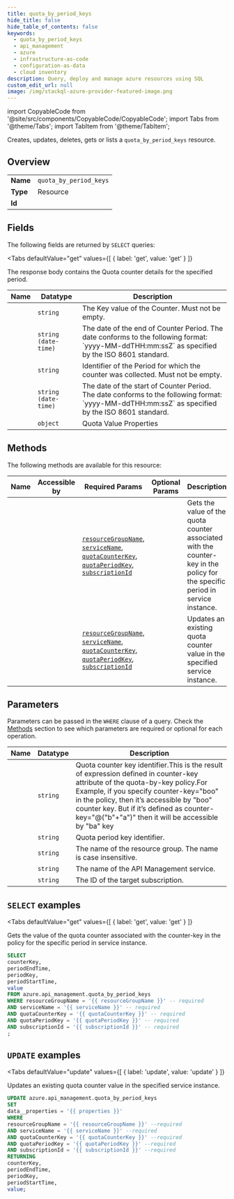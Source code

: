 ```yaml
--- 
title: quota_by_period_keys
hide_title: false
hide_table_of_contents: false
keywords:
  - quota_by_period_keys
  - api_management
  - azure
  - infrastructure-as-code
  - configuration-as-data
  - cloud inventory
description: Query, deploy and manage azure resources using SQL
custom_edit_url: null
image: /img/stackql-azure-provider-featured-image.png
---
```


import CopyableCode from '@site/src/components/CopyableCode/CopyableCode';
import Tabs from '@theme/Tabs';
import TabItem from '@theme/TabItem';

Creates, updates, deletes, gets or lists a <code>quota_by_period_keys</code> resource.

## Overview
<table><tbody>
<tr><td><b>Name</b></td><td><code>quota_by_period_keys</code></td></tr>
<tr><td><b>Type</b></td><td>Resource</td></tr>
<tr><td><b>Id</b></td><td><CopyableCode code="azure.api_management.quota_by_period_keys" /></td></tr>
</tbody></table>

## Fields

The following fields are returned by `SELECT` queries:

<Tabs
    defaultValue="get"
    values={[
        { label: 'get', value: 'get' }
    ]}
>
<TabItem value="get">

The response body contains the Quota counter details for the specified period.

<table>
<thead>
    <tr>
    <th>Name</th>
    <th>Datatype</th>
    <th>Description</th>
    </tr>
</thead>
<tbody>
<tr>
    <td><CopyableCode code="counterKey" /></td>
    <td><code>string</code></td>
    <td>The Key value of the Counter. Must not be empty.</td>
</tr>
<tr>
    <td><CopyableCode code="periodEndTime" /></td>
    <td><code>string (date-time)</code></td>
    <td>The date of the end of Counter Period. The date conforms to the following format: `yyyy-MM-ddTHH:mm:ssZ` as specified by the ISO 8601 standard. </td>
</tr>
<tr>
    <td><CopyableCode code="periodKey" /></td>
    <td><code>string</code></td>
    <td>Identifier of the Period for which the counter was collected. Must not be empty.</td>
</tr>
<tr>
    <td><CopyableCode code="periodStartTime" /></td>
    <td><code>string (date-time)</code></td>
    <td>The date of the start of Counter Period. The date conforms to the following format: `yyyy-MM-ddTHH:mm:ssZ` as specified by the ISO 8601 standard. </td>
</tr>
<tr>
    <td><CopyableCode code="value" /></td>
    <td><code>object</code></td>
    <td>Quota Value Properties</td>
</tr>
</tbody>
</table>
</TabItem>
</Tabs>

## Methods

The following methods are available for this resource:

<table>
<thead>
    <tr>
    <th>Name</th>
    <th>Accessible by</th>
    <th>Required Params</th>
    <th>Optional Params</th>
    <th>Description</th>
    </tr>
</thead>
<tbody>
<tr>
    <td><a href="#get"><CopyableCode code="get" /></a></td>
    <td><CopyableCode code="select" /></td>
    <td><a href="#parameter-resourceGroupName"><code>resourceGroupName</code></a>, <a href="#parameter-serviceName"><code>serviceName</code></a>, <a href="#parameter-quotaCounterKey"><code>quotaCounterKey</code></a>, <a href="#parameter-quotaPeriodKey"><code>quotaPeriodKey</code></a>, <a href="#parameter-subscriptionId"><code>subscriptionId</code></a></td>
    <td></td>
    <td>Gets the value of the quota counter associated with the counter-key in the policy for the specific period in service instance.</td>
</tr>
<tr>
    <td><a href="#update"><CopyableCode code="update" /></a></td>
    <td><CopyableCode code="update" /></td>
    <td><a href="#parameter-resourceGroupName"><code>resourceGroupName</code></a>, <a href="#parameter-serviceName"><code>serviceName</code></a>, <a href="#parameter-quotaCounterKey"><code>quotaCounterKey</code></a>, <a href="#parameter-quotaPeriodKey"><code>quotaPeriodKey</code></a>, <a href="#parameter-subscriptionId"><code>subscriptionId</code></a></td>
    <td></td>
    <td>Updates an existing quota counter value in the specified service instance.</td>
</tr>
</tbody>
</table>

## Parameters

Parameters can be passed in the `WHERE` clause of a query. Check the [Methods](#methods) section to see which parameters are required or optional for each operation.

<table>
<thead>
    <tr>
    <th>Name</th>
    <th>Datatype</th>
    <th>Description</th>
    </tr>
</thead>
<tbody>
<tr id="parameter-quotaCounterKey">
    <td><CopyableCode code="quotaCounterKey" /></td>
    <td><code>string</code></td>
    <td>Quota counter key identifier.This is the result of expression defined in counter-key attribute of the quota-by-key policy.For Example, if you specify counter-key="boo" in the policy, then it’s accessible by "boo" counter key. But if it’s defined as counter-key="@("b"+"a")" then it will be accessible by "ba" key</td>
</tr>
<tr id="parameter-quotaPeriodKey">
    <td><CopyableCode code="quotaPeriodKey" /></td>
    <td><code>string</code></td>
    <td>Quota period key identifier.</td>
</tr>
<tr id="parameter-resourceGroupName">
    <td><CopyableCode code="resourceGroupName" /></td>
    <td><code>string</code></td>
    <td>The name of the resource group. The name is case insensitive.</td>
</tr>
<tr id="parameter-serviceName">
    <td><CopyableCode code="serviceName" /></td>
    <td><code>string</code></td>
    <td>The name of the API Management service.</td>
</tr>
<tr id="parameter-subscriptionId">
    <td><CopyableCode code="subscriptionId" /></td>
    <td><code>string</code></td>
    <td>The ID of the target subscription.</td>
</tr>
</tbody>
</table>

## `SELECT` examples

<Tabs
    defaultValue="get"
    values={[
        { label: 'get', value: 'get' }
    ]}
>
<TabItem value="get">

Gets the value of the quota counter associated with the counter-key in the policy for the specific period in service instance.

```sql
SELECT
counterKey,
periodEndTime,
periodKey,
periodStartTime,
value
FROM azure.api_management.quota_by_period_keys
WHERE resourceGroupName = '{{ resourceGroupName }}' -- required
AND serviceName = '{{ serviceName }}' -- required
AND quotaCounterKey = '{{ quotaCounterKey }}' -- required
AND quotaPeriodKey = '{{ quotaPeriodKey }}' -- required
AND subscriptionId = '{{ subscriptionId }}' -- required
;
```
</TabItem>
</Tabs>


## `UPDATE` examples

<Tabs
    defaultValue="update"
    values={[
        { label: 'update', value: 'update' }
    ]}
>
<TabItem value="update">

Updates an existing quota counter value in the specified service instance.

```sql
UPDATE azure.api_management.quota_by_period_keys
SET 
data__properties = '{{ properties }}'
WHERE 
resourceGroupName = '{{ resourceGroupName }}' --required
AND serviceName = '{{ serviceName }}' --required
AND quotaCounterKey = '{{ quotaCounterKey }}' --required
AND quotaPeriodKey = '{{ quotaPeriodKey }}' --required
AND subscriptionId = '{{ subscriptionId }}' --required
RETURNING
counterKey,
periodEndTime,
periodKey,
periodStartTime,
value;
```
</TabItem>
</Tabs>
